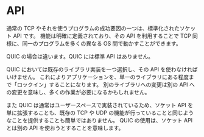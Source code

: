 # API

通常の TCP やそれを使うプログラムの成功要因の一つは、標準化されたソケット API です。
機能は明確に定義されており、その API を利用することで TCP 同様に、同一のプログラムを多くの異なる OS 間で動かすことができます。

QUIC の場合は違います。QUIC には標準 API はありません。

QUIC においては既存のライブラリ実装を一つ選択し、その API を使わなければいけません。
これによりアプリケーションを、単一のライブラリにある程度まで「ロックイン」することになります。
別のライブラリへの変更は別の API への変更を意味し、多くの作業が必要になるかもしれません。

また QUIC は通常はユーザースペースで実装されているため、ソケット API を単に拡張することも、既存の TCP や UDP の機能が行っていることと同じようなことを提供することも簡単ではありません。
QUIC の使用は、ソケット API とは別の API を使おうとすることを意味します。

